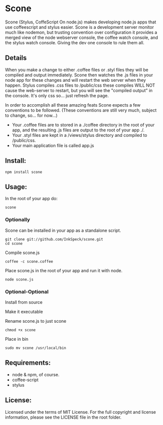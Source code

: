 # Scone

Scone (Stylus, CoffeScript On node.js) makes developing node.js apps 
that use coffeescript and stylus easier. Scone is a development server 
monitor much like nodemon, but trusting convention over configuration it 
provides a merged view of the node webserver console, the coffee 
watch console, and the stylus watch console. 
Giving the dev one console to rule them all.

## Details

When you make a change to either .coffee files or .styl files they will be compiled and output immediately.
Scone then watches the .js files in your node app for these changes and will restart the web server when they happen.
Stylus compiles .css files to /public/css these compiles WILL NOT cause the web-server to restart, but you will see the "compiled output" in the console.
It's only css so... just refresh the page.

In order to accomplish all these amazing feats Scone expects a few conventions to be followed.
(These conventions are still very much, subject to change, so... for now...)

* Your .coffee files are to stored in a ./coffee directory in the root of your app, and the resulting .js files are output to the root of your app ./.
* Your .styl files are kept in a /views/stylus directory and compiled to /public/css.
* Your main application file is called app.js

## Install:

    npm install scone

## Usage:

In the root of your app do:
 
    scone 

### Optionally

Scone can be installed in your app as a standalone script.

    git clone git://github.com/InkSpeck/scone.git
    cd scone

Compile scone.js
   
    coffee -c scone.coffee
   
Place scone.js in the root of your app and run it with node.

    node scone.js

### Optional-Optional
Install from source

Make it executable

Rename scone.js to just scone

    chmod +x scone

Place in bin
    
    sudo mv scone /usr/local/bin

## Requirements:

* node & npm, of course.
* coffee-script
* stylus

## License:

 Licensed under the terms of MIT License. For the full copyright and license
 information, please see the LICENSE file in the root folder.
